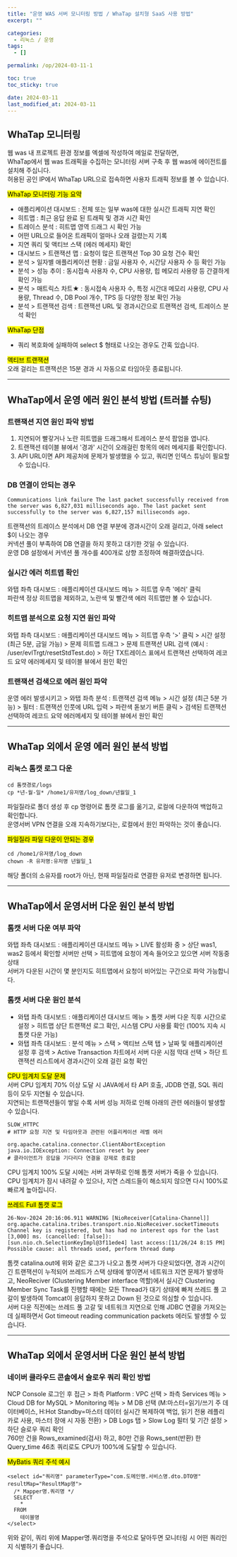 ```yaml
---
title: "운영 WAS 서버 모니터링 방법 / WhaTap 설치형 SaaS 사용 방법"
excerpt: ""

categories:
  - 리눅스 / 운영
tags:
  - []

permalink: /op/2024-03-11-1

toc: true
toc_sticky: true

date: 2024-03-11
last_modified_at: 2024-03-11
---
```


## WhaTap 모니터링

웹 was 내 프로젝트 환경 정보를 엑셀에 작성하여 메일로 전달하면,  
WhaTap에서 웹 was 트래픽을 수집하는 모니터링 서버 구축 후 웹 was에 에이전트를 설치해 주십니다.  
허용된 공인 IP에서 WhaTap URL으로 접속하면 사용자 트래픽 정보를 볼 수 있습니다.

<mark>WhaTap 모니터링 기능 요약</mark>
- 애플리케이션 대시보드 : 전체 또는 일부 was에 대한 실시간 트래픽 지연 확인
- 히트맵 : 최근 응답 완료 된 트래픽 및 경과 시간 확인
- 트레이스 분석 : 히트맵 영역 드래그 시 확인 가능
- 어떤 URL으로 들어온 트래픽이 얼마나 오래 걸렸는지 기록
- 지연 쿼리 및 액티브 스택 (에러 메세지) 확인
- 대시보드 > 트랜잭션 맵 : 요청이 많은 트랜잭션 Top 30 요청 건수 확인
- 분석 > 일자별 애플리케이션 현황 : 금일 사용자 수, 시간당 사용자 수 등 확인 가능
- 분석 > 성능 추이 : 동시접속 사용자 수, CPU 사용량, 힙 메모리 사용량 등 간결하게 확인 가능
- 분석 > 매트릭스 차트★ : 동시접속 사용자 수, 특정 시간대 메모리 사용량, CPU 사용량, Thread 수, DB Pool 개수, TPS 등 다양한 정보 확인 가능
- 분석 > 트랜잭션 검색 : 트랜잭션 URL 및 경과시간으로 트랜잭션 검색, 트레이스 분석 확인

<mark>WhaTap 단점</mark>
- 쿼리 복호화에 실패하여 select $ 형태로 나오는 경우도 간혹 있습니다.

<mark>액티브 트랜잭션</mark>  
오래 걸리는 트랜잭션은 15분 경과 시 자동으로 타임아웃 종료됩니다.

---

## WhaTap에서 운영 에러 원인 분석 방법 (트러블 슈팅)

### 트랜잭션 지연 원인 파악 방법
1. 지연되어 빨갛거나 노란 히트맵을 드래그해서 트레이스 분석 팝업을 엽니다.
2. 트랜잭션 테이블 뷰에서 '경과' 시간이 오래걸린 항목의 에러 메세지를 확인합니다.
3. API URL이면 API 제공처에 문제가 발생했을 수 있고, 쿼리면 인덱스 튜닝이 필요할 수 있습니다.

### DB 연결이 안되는 경우
```
Communications link failure The last packet successfully received from the server was 6,827,031 milliseconds ago. The last packet sent successfully to the server was 6,827,157 milliseconds ago.
```
트랜잭션의 트레이스 분석에서 DB 연결 부분에 경과시간이 오래 걸리고, 아래 select $이 나오는 경우  
커넥션 풀이 부족하여 DB 연결을 하지 못하고 대기한 것일 수 있습니다.  
운영 DB 설정에서 커넥션 풀 개수를 400개로 상향 조정하여 해결하였습니다.

### 실시간 에러 히트맵 확인
와탭 좌측 대시보드 : 애플리케이션 대시보드 메뉴 > 히트맵 우측 '에러' 클릭  
파란색 정상 히트맵을 제외하고, 노란색 및 빨간색 에러 히트맵만 볼 수 있습니다.

### 히트맵 분석으로 요청 지연 원인 파악
와탭 좌측 대시보드 : 애플리케이션 대시보드 메뉴 > 히트맵 우측 '>' 클릭 > 시간 설정 (최근 5분, 금일 가능) > 문제 히트맵 드래그 > 문제 트랜잭션 URL 검색 (예시 : /user/evlTrgt/resetStdTest.do) > 하단 TX트레이스 표에서 트랜잭션 선택하여 레코드 요약 에러메세지 및 테이블 뷰에서 원인 확인

### 트랜잭션 검색으로 에러 원인 파악
운영 에러 발생시키고 > 와탭 좌측 분석 : 트랜잭션 검색 메뉴 > 시간 설정 (최근 5분 가능) > 필터 : 트랜잭션 인풋에 URL 입력 > 파란색 돋보기 버튼 클릭 > 검색된 트랜잭션 선택하여 레코드 요약 에러메세지 및 테이블 뷰에서 원인 확인

---

## WhaTap 외에서 운영 에러 원인 분석 방법

### 리눅스 톰캣 로그 다운
```
cd 톰캣경로/logs
cp *년-월-일* /home1/유저명/log_down/년월일_1
```
파일질라로 폴더 생성 후 cp 명령어로 톰캣 로그를 옮기고, 로컬에 다운하여 백업하고 확인합니다.  
운영서버 VPN 연결을 오래 지속하기보다는, 로컬에서 원인 파악하는 것이 좋습니다.

<mark>파일질라 파일 다운이 안되는 경우</mark>
```
cd /home1/유저명/log_down
chown -R 유저명:유저명 년월일_1
```
해당 폴더의 소유자를 root가 아닌, 현재 파일질라로 연결한 유저로 변경하면 됩니다.

---

## WhaTap에서 운영서버 다운 원인 분석 방법

### 톰캣 서버 다운 여부 파악
와탭 좌측 대시보드 : 애플리케이션 대시보드 메뉴 > LIVE 활성화 중 > 상단 was1, was2 등에서 확인할 서버만 선택 > 히트맵에 요청이 계속 들어오고 있으면 서버 작동중 상태  
서버가 다운된 시간이 몇 분인지도 히트맵에서 요청이 비어있는 구간으로 파악 가능합니다.

### 톰캣 서버 다운 원인 분석
- 와탭 좌측 대시보드 : 애플리케이션 대시보드 메뉴 > 톰캣 서버 다운 직후 시간으로 설정 > 히트맵 상단 트랜잭션 로그 확인, 시스템 CPU 사용률 확인 (100% 지속 시 톰캣 다운 가능)
- 와탭 좌측 대시보드 : 분석 메뉴 > 스택 > 액티브 스택 탭 > 날짜 및 애플리케이션 설정 후 검색 > Active Transaction 차트에서 서버 다운 시점 막대 선택 > 하단 트랜잭션 리스트에서 경과시간이 오래 걸린 요청 확인

<mark>CPU 임계치 도달 문제</mark>  
서버 CPU 임계치 70% 이상 도달 시 JAVA에서 타 API 호출, JDDB 연결, SQL 쿼리 등이 모두 지연될 수 있습니다.  
지연되는 트랜잭션들이 쌓일 수록 서버 성능 저하로 인해 아래의 관련 에러들이 발생할 수 있습니다.
```
SLOW_HTTPC
# HTTP 요청 지연 및 타임아웃과 관련된 어플리케이션 레벨 에러
```
```
org.apache.catalina.connector.ClientAbortException
java.io.IOException: Connection reset by peer
# 클라이언트가 응답을 기다리다 연결을 강제로 종료함
```
CPU 임계치 100% 도달 시에는 서버 과부하로 인해 톰캣 서버가 죽을 수 있습니다.  
CPU 임계치가 잠시 내려갈 수 있으나, 지연 스레드들이 해소되지 않으면 다시 100%로 빠르게 높아집니다.

<mark>쓰레드 Full 톰캣 로그</mark>
```
26-Nov-2024 20:16:06.911 WARNING [NioReceiver[Catalina-Channel]] org.apache.catalina.tribes.transport.nio.NioReceiver.socketTimeouts Channel key is registered, but has had no interest ops for the last [3,000] ms. (cancelled: [false]):[sun.nio.ch.SelectionKeyImpl@3f11ede4] last access:[11/26/24 8:15 PM] Possible cause: all threads used, perform thread dump
```
톰캣 catalina.out에 위와 같은 로그가 나오고 톰캣 서버가 다운되었다면, 경과 시간이 긴 트랜잭션이 누적되어 쓰레드가 스택 상태에 쌓이면서 네트워크 지연 문제가 발생하고, NeoReciver (Clustering Member interface 역할)에서 실시간 Clustering Member Sync Task를 진행할 때에는 모든 Thread가 대기 상태에 빠져 쓰레드 풀 고갈이 발생하여 Tomcat이 응답하지 못하고 Down 된 것으로 의심할 수 있습니다.  
서버 다운 직전에는 쓰레드 풀 고갈 및 네트워크 지연으로 인해 JDBC 연결을 가져오는데 실패하면서 Got timeout reading communication packets 에러도 발생할 수 있습니다.

---

## WhaTap 외에서 운영서버 다운 원인 분석 방법

### 네이버 클라우드 콘솔에서 슬로우 쿼리 확인 방법
NCP Console 로그인 후 접근 > 좌측 Platform : VPC 선택 > 좌측 Services 메뉴 > Cloud DB for MySQL > Monitoring 메뉴 > M DB 선택 (M:마스터=읽기/쓰기 주 데이터베이스, H:Hot Standby=마스터 데이터 실시간 복제하여 백업, 읽기 전용 레플리카로 사용, 마스터 장애 시 자동 전환) > DB Logs 탭 > Slow Log 필터 및 기간 설정 > 하단 슬로우 쿼리 확인  
760만 건을 Rows_examined(검사) 하고, 80만 건을 Rows_sent(반환) 한 Query_time 46초 쿼리로도 CPU가 100%에 도달할 수 있습니다.

<mark>MyBatis 쿼리 주석 예시</mark>
```
<select id="쿼리명" parameterType="com.도메인명.서비스명.dto.DTO명" resultMap="ResultMap명">
  /* Mapper명.쿼리명 */
  SELECT
    *
  FROM
    테이블명
</select>
```
위와 같이, 쿼리 위에 Mapper명.쿼리명을 주석으로 달아두면 모니터링 시 어떤 쿼리인지 식별하기 좋습니다.
